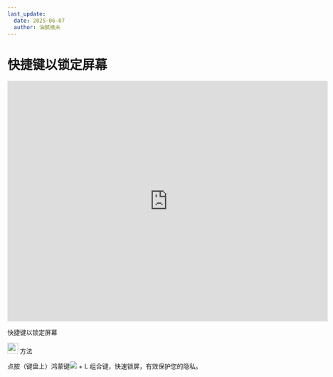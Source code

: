 ```yaml
---
last_update:
  date: 2025-06-07
  author: 油腻樵夫
---
```


# 快捷键以锁定屏幕

<iframe src="https://tips-p01-drcn.dbankcdn.cn/MODEL/DOC/C00B030/resource/card/202512281uswxk/zh-cn/image/video/vid_Keyboard_LockScreen.mp4#toolbar=0" scrolling="no" border="0" frameborder="no" framespacing="0" allowfullscreen="true" width="720" height="540"> </iframe>

快捷键以锁定屏幕

<img src="https://tips-p01-drcn.dbankcdn.cn/MODEL/DOC/C00B030/resource/card/202512281uswxk/zh-cn/image/common/buttons/fig_method.png" width="24" height="24"/> 方法

点按（键盘上）鸿蒙键![](https://tips-p01-drcn.dbankcdn.cn/MODEL/DOC/C00B030/resource/card/202512281uswxk/zh-cn/image/common/keyboard/HM_keyboard_OH_1.png) + L 组合键，快速锁屏，有效保护您的隐私。

